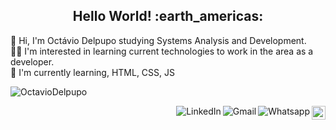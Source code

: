<h2 align="center">Hello World! :earth_americas:</h2>

:wave: Hi, I'm Octávio Delpupo studying Systems Analysis and Development.<br>:man_technologist: I'm interested in learning current technologies to work in the area as a developer.<br>
:seedling: I'm currently learning, HTML, CSS, JS<br>

<p align="left"> <img src="https://komarev.com/ghpvc/?username=OctavioDelpupo&label=Profile%20views&color=0e75b6&style=flat" alt="OctavioDelpupo" /> </p>



<a href="https://https://github.com/OctavioDelpupo">
    <img src="https://img.shields.io/github/followers/OctavioDelpupo?style=social" height="22" title="Follow me" align="right" alt="GitHub">
</a>

<a href="https://api.whatsapp.com/send?phone=5527998193510">
    <img src="https://img.shields.io/badge/-Whatsapp-4CA143?style=flat&labelColor=4CA143&logo=whatsapp&logoColor=white" title="Text me" align="right" alt="Whatsapp">
</a>

<a href="mailto:octavio.delpupo@gmail.com">
    <img src="https://img.shields.io/badge/-Gmail-c14438?style=flat&logo=Gmail&logoColor=white" title="Send me an email" align="right" alt="Gmail">
</a>

<a href="https://www.linkedin.com/in/octavio-delpupo/">
    <img src="https://img.shields.io/badge/-LinkedIn-blue?style=flat&logo=Linkedin&logoColor=white" title="My Social Network" align="right" alt="LinkedIn">
</a>




